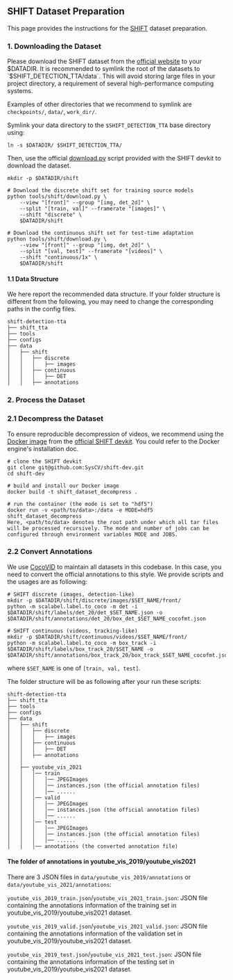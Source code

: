 ## SHIFT Dataset Preparation

This page provides the instructions for the [SHIFT](https://www.vis.xyz/shift/) dataset preparation.

### 1. Downloading the Dataset

Please download the SHIFT dataset from the [official website](https://www.vis.xyz/shift/download/) to your $DATADIR. It is recommended to symlink the root of the datasets to `$SHIFT_DETECTION_TTA/data`. This will avoid storing large files in your project directory, a requirement of several high-performance computing systems.

Examples of other directories that we recommend to symlink are `checkpoints/`, `data/`, `work_dir/`.

Symlink your data directory to the `$SHIFT_DETECTION_TTA` base directory using:

```shell
ln -s $DATADIR/ $SHIFT_DETECTION_TTA/
```

Then, use the official [download.py](https://github.com/SysCV/shift-dev/blob/main/download.py) script provided with the SHIFT devkit to download the dataset. 

```shell
mkdir -p $DATADIR/shift

# Download the discrete shift set for training source models
python tools/shift/download.py \
    --view "[front]" --group "[img, det_2d]" \
    --split "[train, val]" --framerate "[images]" \
    --shift "discrete" \
    $DATADIR/shift

# Download the continuous shift set for test-time adaptation
python tools/shift/download.py \
    --view "[front]" --group "[img, det_2d]" \
    --split "[val, test]" --framerate "[videos]" \
    --shift "continuous/1x" \
    $DATADIR/shift
```

#### 1.1 Data Structure

We here report the recommended data structure. If your folder structure is different from the following, you may need to change the corresponding paths in the config files.

```
shift-detection-tta
├── shift_tta
├── tools
├── configs
├── data
│   ├── shift
│   │   ├── discrete
│   │   │   ├── images
│   │   ├── continuous
│   │   │   ├── DET
│   │   ├── annotations
```


### 2. Process the Dataset

### 2.1 Decompress the Dataset
To ensure reproducible decompression of videos, we recommend using the [Docker image](https://github.com/SysCV/shift-dev/blob/main/Dockerfile) from the [official SHIFT devkit](https://github.com/SysCV/shift-dev). You could refer to the Docker engine's installation doc.

```shell
# clone the SHIFT devkit
git clone git@github.com:SysCV/shift-dev.git
cd shift-dev

# build and install our Docker image
docker build -t shift_dataset_decompress .

# run the container (the mode is set to "hdf5")
docker run -v <path/to/data>:/data -e MODE=hdf5 shift_dataset_decompress
Here, <path/to/data> denotes the root path under which all tar files will be processed recursively. The mode and number of jobs can be configured through environment variables MODE and JOBS.
```


### 2.2 Convert Annotations

We use [CocoVID](https://github.com/open-mmlab/mmtracking/blob/master/mmtrack/datasets/parsers/coco_video_parser.py) to maintain all datasets in this codebase.
In this case, you need to convert the official annotations to this style. We provide scripts and the usages are as following:

```shell
# SHIFT discrete (images, detection-like)
mkdir -p $DATADIR/shift/discrete/images/$SET_NAME/front/
python -m scalabel.label.to_coco -m det -i $DATADIR/shift/labels/det_20/det_$SET_NAME.json -o $DATADIR/shift/annotations/det_20/box_det_$SET_NAME_cocofmt.json

# SHIFT continuous (videos, tracking-like)
mkdir -p $DATADIR/shift/continuous/videos/$SET_NAME/front/
python -m scalabel.label.to_coco -m box_track -i $DATADIR/shift/labels/box_track_20/$SET_NAME -o $DATADIR/shift/annotations/box_track_20/box_track_$SET_NAME_cocofmt.json
```

where `$SET_NAME` is one of `[train, val, test]`.

The folder structure will be as following after your run these scripts:

```
shift-detection-tta
├── shift_tta
├── tools
├── configs
├── data
│   ├── shift
│   │   ├── discrete
│   │   │   ├── images
│   │   ├── continuous
│   │   │   ├── DET
│   │   ├── annotations
│   │
│   ├── youtube_vis_2021
│   │   │── train
│   │   │   │── JPEGImages
│   │   │   │── instances.json (the official annotation files)
│   │   │   │── ......
│   │   │── valid
│   │   │   │── JPEGImages
│   │   │   │── instances.json (the official annotation files)
│   │   │   │── ......
│   │   │── test
│   │   │   │── JPEGImages
│   │   │   │── instances.json (the official annotation files)
│   │   │   │── ......
│   │   │── annotations (the converted annotation file)
```


#### The folder of annotations in youtube_vis_2019/youtube_vis2021

There are 3 JSON files in `data/youtube_vis_2019/annotations` or `data/youtube_vis_2021/annotations`:

`youtube_vis_2019_train.json`/`youtube_vis_2021_train.json`: JSON file containing the annotations information of the training set in youtube_vis_2019/youtube_vis2021 dataset.

`youtube_vis_2019_valid.json`/`youtube_vis_2021_valid.json`: JSON file containing the annotations information of the validation set in youtube_vis_2019/youtube_vis2021 dataset.

`youtube_vis_2019_test.json`/`youtube_vis_2021_test.json`: JSON file containing the annotations information of the testing set in youtube_vis_2019/youtube_vis2021 dataset.